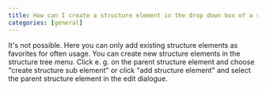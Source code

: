 ```yaml
---
title: How can I create a structure element in the drop down box of a structure element field?
categories: [general]
---
```


It's not possible. Here you can only add existing structure elements as favorites for often usage. You can create new structure elements in the structure tree menu. Click e. g. on the parent structure element and choose "create structure sub element" or click "add structure element" and select the parent structure element in the edit dialogue.
